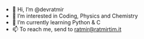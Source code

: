 - 👋 Hi, I’m @devratmir
- 👀 I’m interested in Coding, Physics and Chemistry
- 🌱 I’m currently learning Python & C
- 📫 To reach me, send to ratmir@ratmirtim.it

<!---
devratmir/devratmir is a ✨ special ✨ repository because its `README.md` (this file) appears on your GitHub profile.
You can click the Preview link to take a look at your changes.
--->
